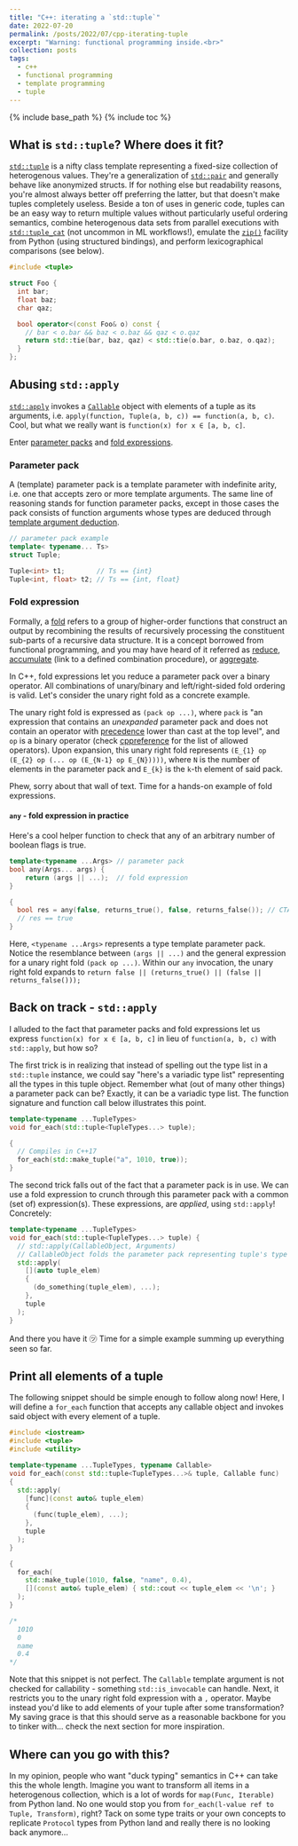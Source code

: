 ```yaml
---
title: "C++: iterating a `std::tuple`"
date: 2022-07-20
permalink: /posts/2022/07/cpp-iterating-tuple
excerpt: "Warning: functional programming inside.<br>"
collection: posts
tags:
  - c++
  - functional programming
  - template programming
  - tuple
---
```


{% include base_path %}
{% include toc %}

## What is `std::tuple`? Where does it fit?

[`std::tuple`](https://en.cppreference.com/w/cpp/utility/tuple) is a nifty class template representing a fixed-size collection of heterogenous values.
They're a generalization of [`std::pair`](https://en.cppreference.com/w/cpp/utility/pair) and generally  behave like anonymized structs.
If for nothing else but readability reasons, you're almost always better off preferring the latter, but that doesn't make tuples completely useless.
Beside a ton of uses in generic code, tuples can be an easy way to return multiple values without particularly useful ordering semantics, combine heterogenous data sets from parallel executions with [`std::tuple_cat`](https://en.cppreference.com/w/cpp/utility/tuple/tuple_cat) (not uncommon in ML workflows!),  emulate the [`zip()`](https://docs.python.org/3.3/library/functions.html#zip) facility from Python (using structured bindings), and perform lexicographical comparisons (see below).

~~~ cpp
#include <tuple>

struct Foo {
  int bar;
  float baz;
  char qaz;

  bool operator<(const Foo& o) const {
    // bar < o.bar && baz < o.baz && qaz < o.qaz
    return std::tie(bar, baz, qaz) < std::tie(o.bar, o.baz, o.qaz);
  }
};
~~~

## Abusing `std::apply`

[`std::apply`](https://en.cppreference.com/w/cpp/utility/apply) invokes a [`Callable`](https://en.cppreference.com/w/cpp/named_req/Callable) object with elements of a tuple as its arguments, i.e. `apply(function, Tuple(a, b, c)) == function(a, b, c)`.
Cool, but what we really want is `function(x) for x ∈ [a, b, c]`.

Enter [parameter packs](https://en.cppreference.com/w/cpp/language/parameter_pack) and [fold expressions](https://en.cppreference.com/w/cpp/language/fold).

### Parameter pack

A (template) parameter pack is a template parameter with indefinite arity, i.e. one that accepts zero or more template arguments.
The same line of reasoning stands for function parameter packs, except in those cases the pack consists of function arguments whose types are deduced through [template argument deduction](https://en.cppreference.com/w/cpp/language/template_argument_deduction).

~~~ cpp
// parameter pack example
template< typename... Ts>
struct Tuple;

Tuple<int> t1;        // Ts == {int}
Tuple<int, float> t2; // Ts == {int, float}
~~~

### Fold expression

Formally, a [fold](https://en.wikipedia.org/wiki/Fold_(higher-order_function)) refers to a group of higher-order functions that construct an output by recombining the results of recursively processing the constituent sub-parts of a recursive data structure.
It is a concept borrowed from functional programming, and you may have heard of it referred as [reduce](https://docs.python.org/3.0/library/functools.html#functools.reduce), [accumulate](https://docs.python.org/3/library/itertools.html#itertools.accumulate) (link to a defined combination procedure), or [aggregate](https://dl.acm.org/doi/pdf/10.1145/318593.318660).

In C++, fold expressions let you reduce a parameter pack over a binary operator.
All combinations of unary/binary and left/right-sided fold ordering is valid.
Let's consider the unary right fold as a concrete example.

The unary right fold is expressed as `(pack op ...)`, where `pack` is "an expression that contains an *unexpanded* parameter pack and does not contain an operator with [precedence](https://en.cppreference.com/w/cpp/language/operator_precedence) lower than cast at the top level", and `op` is a binary operator (check [cppreference](https://en.cppreference.com/w/cpp/language/fold) for the list of allowed operators).
Upon expansion, this unary right fold represents `(E_{1} op (E_{2} op (... op (E_{N-1} op E_{N}))))`, where `N` is the number of elements in the parameter pack and `E_{k}` is the `k`-th element of said pack.

Phew, sorry about that wall of text.
Time for a hands-on example of fold expressions.

#### `any` - fold expression in practice

Here's a cool helper function to check that any of an arbitrary number of boolean flags is true.

~~~ cpp
template<typename ...Args> // parameter pack
bool any(Args... args) {
    return (args || ...);  // fold expression
}

{
  bool res = any(false, returns_true(), false, returns_false()); // CTAD!
  // res == true
}
~~~

Here, `<typename ...Args>` represents a type template parameter pack.
Notice the resemblance between `(args || ...)` and the general expression for a unary right fold `(pack op ...)`.
Within our `any` invocation, the unary right fold expands to `return false || (returns_true() || (false || returns_false()));`

## Back on track - `std::apply`

I alluded to the fact that parameter packs and fold expressions let us express `function(x) for x ∈ [a, b, c]` in lieu of `function(a, b, c)` with `std::apply`, but how so?

The first trick is in realizing that instead of spelling out the type list in a `std::tuple` instance, we could say "here's a variadic type list" representing all the types in this tuple object.
Remember what (out of many other things) a parameter pack can be?
Exactly, it can be a variadic type list.
The function signature and function call below illustrates this point.

~~~ cpp
template<typename ...TupleTypes>
void for_each(std::tuple<TupleTypes...> tuple);

{
  // Compiles in C++17
  for_each(std::make_tuple("a", 1010, true));
}
~~~

The second trick falls out of the fact that a parameter pack is in use.
We can use a fold expression to crunch through this parameter pack with a common (set of) expression(s).
These expressions, are *applied*, using `std::apply`!
Concretely:

~~~ cpp
template<typename ...TupleTypes>
void for_each(std::tuple<TupleTypes...> tuple) {
  // std::apply(CallableObject, Arguments)
  // CallableObject folds the parameter pack representing tuple's type list (elems)
  std::apply(
    [](auto tuple_elem)
    {
      (do_something(tuple_elem), ...);
    },
    tuple
  );
}
~~~

And there you have it ㋡
Time for a simple example summing up everything seen so far.

## Print all elements of a tuple

The following snippet should be simple enough to follow along now!
Here, I will define a `for_each` function that accepts any callable object and invokes said object with every element of a tuple.

~~~ cpp
#include <iostream>
#include <tuple>
#include <utility>

template<typename ...TupleTypes, typename Callable>
void for_each(const std::tuple<TupleTypes...>& tuple, Callable func)
{
  std::apply(
    [func](const auto& tuple_elem)
    {
      (func(tuple_elem), ...);
    },
    tuple
  );
}

{
  for_each(
    std::make_tuple(1010, false, "name", 0.4),
    [](const auto& tuple_elem) { std::cout << tuple_elem << '\n'; }
  );
}

/*
  1010
  0
  name
  0.4
*/
~~~

Note that this snippet is not perfect.
The `Callable` template argument is not checked for callability - something `std::is_invocable` can handle.
Next, it restricts you to the unary right fold expression with a `,` operator.
Maybe instead you'd like to add elements of your tuple after some transformation?
My saving grace is that this should serve as a reasonable backbone for you to tinker with... check the next section for more inspiration.

## Where can you go with this?

In my opinion, people who want "duck typing" semantics in C++ can take this the whole length.
Imagine you want to transform all items in a heterogenous collection, which is a lot of words for `map(Func, Iterable)` from Python land.
No one would stop you from `for_each(l-value ref to Tuple, Transform)`, right?
Tack on some type traits or your own concepts to replicate `Protocol` types from Python land and really there is no looking back anymore...

